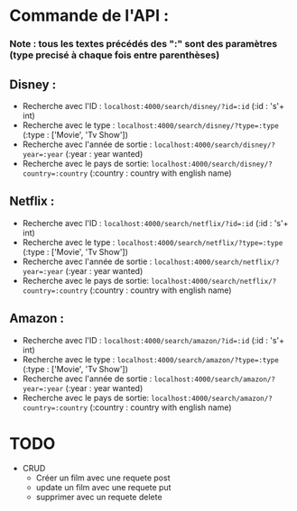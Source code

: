 # Commande de l'API :
### Note : tous les textes précédés des ":" sont des paramètres (type precisé à chaque fois entre parenthèses)
## Disney : 
* Recherche avec l'ID : `localhost:4000/search/disney/?id=:id` (:id : 's'+ int)
* Recherche avec le type : `localhost:4000/search/disney/?type=:type` (:type : ['Movie', 'Tv Show'])
* Recherche avec l'année de sortie : `localhost:4000/search/disney/?year=:year` (:year : year wanted)
* Recherche avec le pays de sortie: `localhost:4000/search/disney/?country=:country` (:country : country with english name)

## Netflix : 
* Recherche avec l'ID : `localhost:4000/search/netflix/?id=:id` (:id : 's'+ int)
* Recherche avec le type : `localhost:4000/search/netflix/?type=:type` (:type : ['Movie', 'Tv Show'])
* Recherche avec l'année de sortie : `localhost:4000/search/netflix/?year=:year` (:year : year wanted)
* Recherche avec le pays de sortie: `localhost:4000/search/netflix/?country=:country` (:country : country with english name)

## Amazon : 
* Recherche avec l'ID : `localhost:4000/search/amazon/?id=:id` (:id : 's'+ int)
* Recherche avec le type : `localhost:4000/search/amazon/?type=:type` (:type : ['Movie', 'Tv Show'])
* Recherche avec l'année de sortie : `localhost:4000/search/amazon/?year=:year` (:year : year wanted)
* Recherche avec le pays de sortie: `localhost:4000/search/amazon/?country=:country` (:country : country with english name)

# __TODO__
- CRUD 
    - Créer un film avec une requete post
    - update un film avec une requete put
    - supprimer avec un requete delete